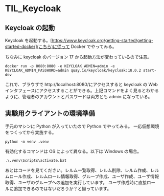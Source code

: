 # TIL_Keycloak

## Keycloak の起動

Keycloak を起動する。[https://www.keycloak.org/getting-started/getting-started-docker](こちら)に従って Docker でやってみる。

ちなみに keycloak のバージョン 17 から起動方法が変わっているので注意。

```
docker run -p 8080:8080 -e KEYCLOAK_ADMIN=admin -e KEYCLOAK_ADMIN_PASSWORD=admin quay.io/keycloak/keycloak:18.0.2 start-dev
```

これで、ブラウザで http://localhost:8080/にアクセスすると keycloak の Web インタフェースにアクセスすることができる。上記コマンドをよく見るとわかるように、管理者のアカウントとパスワードは両方とも admin になっている。

## 実験用クライアントの環境準備

手元のマシンに Python が入っていたので Python でやってみる。
一応仮想環境をつくってから実施する。

```
python -m venv .venv
```

有効化するコマンドは OS によって異なる。以下は Windows の場合。

```
.\.venv\Scripts\activate.bat
```

あとはコードを見てください。レルム一覧取得、レルム削除、レルム作成、レルムロール作成、レルムロール情報取得、グループ作成、ユーザ作成、ユーザ情報取得、ユーザのグループへの追加を実行しています。
ユーザ作成時に直接ロールに追加できるのではないだろうか？と疑っています。
